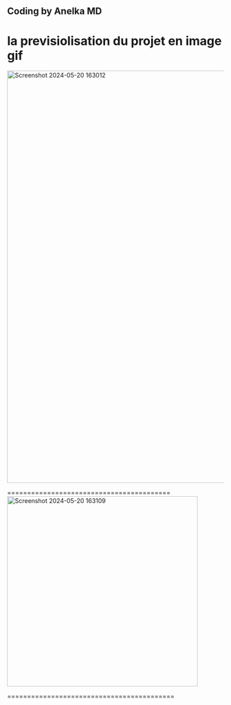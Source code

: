 ## Coding by Anelka MD

la previsiolisation du projet en image gif
=========================================


<img width="960" alt="Screenshot 2024-05-20 163012" src="https://github.com/anelkamd/Shop-AirPod-Pro/assets/133960978/b9360a15-ef25-4f98-a08f-a3cfb9542e0f">



=========================================
<img width="443" alt="Screenshot 2024-05-20 163109" src="https://github.com/anelkamd/Shop-AirPod-Pro/assets/133960978/7dbc9764-1d81-462b-b553-4adcb7655543"> 


==========================================
